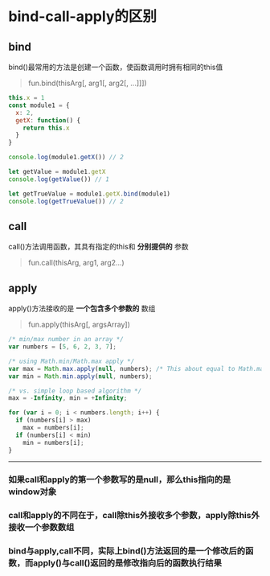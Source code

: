 # bind-call-apply的区别

## bind

bind()最常用的方法是创建一个函数，使函数调用时拥有相同的this值

> fun.bind(thisArg[, arg1[, arg2[, ...]]])

```js
this.x = 1
const module1 = {
  x: 2,
  getX: function() {
    return this.x
  }
}

console.log(module1.getX()) // 2

let getValue = module1.getX
console.log(getValue()) // 1

let getTrueValue = module1.getX.bind(module1)
console.log(getTrueValue()) // 2
```

## call

call()方法调用函数，其具有指定的this和 **分别提供的** 参数

> fun.call(thisArg, arg1, arg2...)

## apply

apply()方法接收的是 **一个包含多个参数的** 数组

> fun.apply(thisArg[, argsArray])

```js
/* min/max number in an array */
var numbers = [5, 6, 2, 3, 7];

/* using Math.min/Math.max apply */
var max = Math.max.apply(null, numbers); /* This about equal to Math.max(numbers[0], ...) or Math.max(5, 6, ..) */
var min = Math.min.apply(null, numbers);

/* vs. simple loop based algorithm */
max = -Infinity, min = +Infinity;

for (var i = 0; i < numbers.length; i++) {
  if (numbers[i] > max)
    max = numbers[i];
  if (numbers[i] < min)
    min = numbers[i];
}
```

---

### 如果call和apply的第一个参数写的是null，那么this指向的是window对象

### call和apply的不同在于，call除this外接收多个参数，apply除this外接收一个参数数组

### bind与apply,call不同，实际上bind()方法返回的是一个修改后的函数，而apply()与call()返回的是修改指向后的函数执行结果
